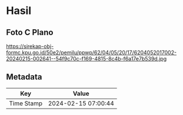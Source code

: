 # Hasil

## Foto C Plano

https://sirekap-obj-formc.kpu.go.id/50e2/pemilu/ppwp/62/04/05/20/17/6204052017002-20240215-002641--54f9c70c-f169-4815-8c4b-f6a17e7b539d.jpg


## Metadata

| Key        | Value               |
| ---------- | ------------------- |
| Time Stamp | 2024-02-15 07:00:44 |



